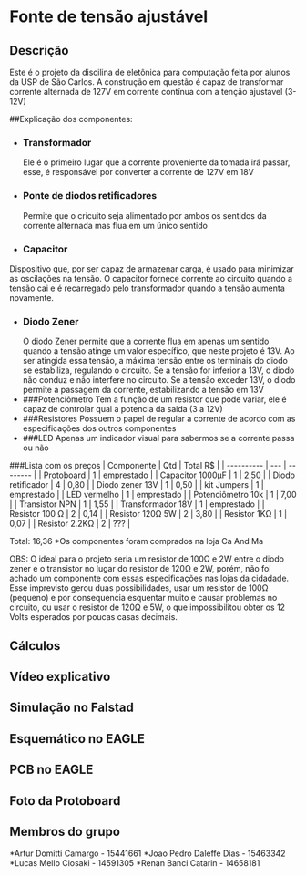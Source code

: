 # Fonte de tensão ajustável
## Descrição
Este é o projeto da discilina de eletônica para computação feita por alunos da USP de São Carlos.
A construção em questão é capaz de transformar corrente alternada de 127V em corrente contínua com a tenção ajustavel (3-12V)

##Explicação dos componentes:
* ### Transformador
  Ele é o primeiro lugar que a corrente proveniente da tomada irá passar, esse, é responsável por converter a corrente de 127V em 18V
* ### Ponte de diodos retificadores
  Permite que o cricuito seja alimentado por ambos os sentidos da corrente alternada mas flua em um único sentido
* ### Capacitor
 Dispositivo que, por ser capaz de armazenar carga, é usado para minimizar as oscilações na tensão. O capacitor fornece corrente ao circuito quando a tensão cai e é recarregado pelo transformador quando a tensão aumenta novamente.
* ### Diodo Zener
  O diodo Zener permite que a corrente flua em apenas um sentido quando a tensão atinge um valor específico, que neste projeto é 13V. Ao ser atingida essa tensão, a máxima tensão entre os terminais do diodo se estabiliza, regulando o circuito. Se a tensão for inferior a 13V, o diodo não conduz e não interfere no circuito. Se a tensão exceder 13V, o diodo permite a passagem da corrente, estabilizando a tensão em 13V
* ###Potenciômetro
  Tem a função de um resistor que pode variar, ele é capaz de controlar qual a potencia da saida (3 a 12V)
* ###Resistores
  Possuem o papel de regular a corrente de acordo com as especificações dos outros componentes
* ###LED
  Apenas um indicador visual para sabermos se a corrente passa ou não

###Lista com os preços
| Componente | Qtd | Total R$ |
| ---------- | --- | -------- |
| Protoboard | 1 | emprestado |
| Capacitor 1000µF | 1 | 2,50 |
| Diodo retificador | 4 | 0,80 |
| Diodo zener 13V | 1 | 0,50 |
| kit Jumpers | 1 | emprestado |
| LED vermelho | 1 | emprestado |
| Potenciômetro 10k | 1 | 7,00 |
| Transistor NPN | 1 | 1,55 |
| Transformador 18V | 1 | emprestado |
| Resistor 100 Ω | 2 | 0,14 |
| Resistor 120Ω 5W | 2 | 3,80 |
| Resistor 1KΩ | 1 | 0,07 |
| Resistor 2.2KΩ | 2 | ??? |

Total: 16,36
*Os componentes foram comprados na loja Ca And Ma

OBS: O ideal para o projeto seria um resistor de 100Ω e 2W entre o diodo zener e o transistor no lugar do resistor de 120Ω e 2W, porém, não foi achado um componente com essas especificações nas lojas da cidadade. Esse imprevisto gerou duas possibilidades, usar um resistor de 100Ω (pequeno) e por consequencia esquentar muito e causar problemas no circuito, ou usar o resistor de 120Ω e 5W, o que impossibilitou obter os 12 Volts esperados por poucas casas decimais.

## Cálculos

## Vídeo explicativo

## Simulação no Falstad

## Esquemático no EAGLE

## PCB no EAGLE

## Foto da Protoboard

## Membros do grupo
  *Artur Domitti Camargo - 15441661
  *Joao Pedro Daleffe Dias - 15463342
  *Lucas Mello Ciosaki - 14591305
  *Renan Banci Catarin - 14658181 
